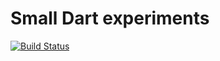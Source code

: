 # Small Dart experiments

[![Build Status](https://staging.travis-ci.com/mit-mit/experiments.svg?branch=master)](https://staging.travis-ci.com/mit-mit/experiments)

